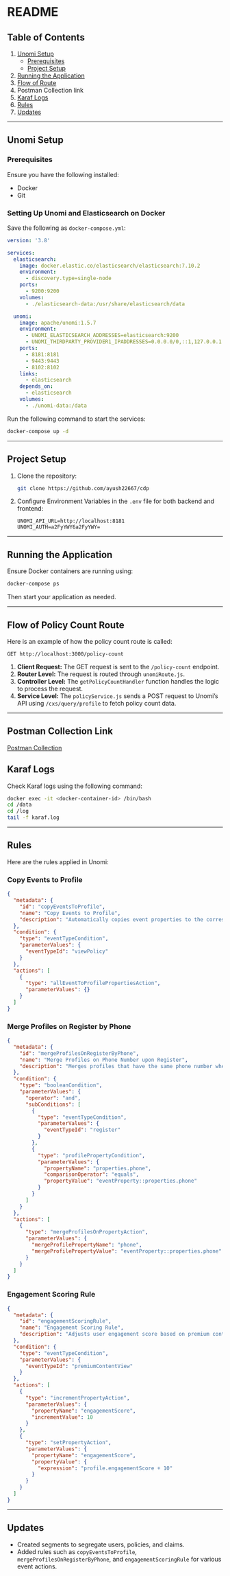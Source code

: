 # README

## Table of Contents

1. [Unomi Setup](#unomi-setup)
   - [Prerequisites](#prerequisites)
   - [Project Setup](#project-setup)
2. [Running the Application](#running-the-application)
3. [Flow of Route](#flow-of-policy-count-route)
4. Postman Collection link
5. [Karaf Logs](#karaf-logs)
6. [Rules](#rules)
7. [Updates](#updates)

---

## Unomi Setup

### Prerequisites

Ensure you have the following installed:

- Docker
- Git

### Setting Up Unomi and Elasticsearch on Docker

Save the following as `docker-compose.yml`:

```yaml
version: '3.8'

services:
  elasticsearch:
    image: docker.elastic.co/elasticsearch/elasticsearch:7.10.2
    environment:
      - discovery.type=single-node
    ports:
      - 9200:9200
    volumes:
      - ./elasticsearch-data:/usr/share/elasticsearch/data

  unomi:
    image: apache/unomi:1.5.7
    environment:
      - UNOMI_ELASTICSEARCH_ADDRESSES=elasticsearch:9200
      - UNOMI_THIRDPARTY_PROVIDER1_IPADDRESSES=0.0.0.0/0,::1,127.0.0.1
    ports:
      - 8181:8181
      - 9443:9443
      - 8102:8102
    links:
      - elasticsearch
    depends_on:
      - elasticsearch
    volumes:
      - ./unomi-data:/data
```

Run the following command to start the services:

```bash
docker-compose up -d
```

---

## Project Setup

1. Clone the repository:
   ```bash
   git clone https://github.com/ayush22667/cdp
   ```
2. Configure Environment Variables in the `.env` file for both backend and frontend:
   ```env
   UNOMI_API_URL=http://localhost:8181
   UNOMI_AUTH=a2FyYWY6a2FyYWY=
   ```

---

## Running the Application

Ensure Docker containers are running using:

```bash
docker-compose ps
```

Then start your application as needed.

---

## Flow of Policy Count Route

Here is an example of how the policy count route is called:

```http
GET http://localhost:3000/policy-count
```

1. **Client Request:** The GET request is sent to the `/policy-count` endpoint.
2. **Router Level:** The request is routed through `unomiRoute.js`.
3. **Controller Level:** The `getPolicyCountHandler` function handles the logic to process the request.
4. **Service Level:** The `policyService.js` sends a POST request to Unomi’s API using `/cxs/query/profile` to fetch policy count data.

---

## Postman Collection Link

[Postman Collection](https://cdp999-1033.postman.co/workspace/cdp-Workspace~be04364a-6eb9-4665-8106-a573e2f865f7/collection/39326112-9cd8ad75-f393-49ad-8c69-d663152262b0?action=share&creator=39326112&active-environment=39326112-8527a435-b7db-4a5a-a2f3-2de088866937)

## Karaf Logs

Check Karaf logs using the following command:

```bash
docker exec -it <docker-container-id> /bin/bash
cd /data
cd /log
tail -f karaf.log
```

---

## Rules

Here are the rules applied in Unomi:

### Copy Events to Profile
```json
{
  "metadata": {
    "id": "copyEventsToProfile",
    "name": "Copy Events to Profile",
    "description": "Automatically copies event properties to the corresponding profile."
  },
  "condition": {
    "type": "eventTypeCondition",
    "parameterValues": {
      "eventTypeId": "viewPolicy"
    }
  },
  "actions": [
    {
      "type": "allEventToProfilePropertiesAction",
      "parameterValues": {}
    }
  ]
}
```

### Merge Profiles on Register by Phone
```json
{
  "metadata": {
    "id": "mergeProfilesOnRegisterByPhone",
    "name": "Merge Profiles on Phone Number upon Register",
    "description": "Merges profiles that have the same phone number when a register event occurs."
  },
  "condition": {
    "type": "booleanCondition",
    "parameterValues": {
      "operator": "and",
      "subConditions": [
        {
          "type": "eventTypeCondition",
          "parameterValues": {
            "eventTypeId": "register"
          }
        },
        {
          "type": "profilePropertyCondition",
          "parameterValues": {
            "propertyName": "properties.phone",
            "comparisonOperator": "equals",
            "propertyValue": "eventProperty::properties.phone"
          }
        }
      ]
    }
  },
  "actions": [
    {
      "type": "mergeProfilesOnPropertyAction",
      "parameterValues": {
        "mergeProfilePropertyName": "phone",
        "mergeProfilePropertyValue": "eventProperty::properties.phone"
      }
    }
  ]
}
```

### Engagement Scoring Rule
```json
{
  "metadata": {
    "id": "engagementScoringRule",
    "name": "Engagement Scoring Rule",
    "description": "Adjusts user engagement score based on premium content interaction."
  },
  "condition": {
    "type": "eventTypeCondition",
    "parameterValues": {
      "eventTypeId": "premiumContentView"
    }
  },
  "actions": [
    {
      "type": "incrementPropertyAction",
      "parameterValues": {
        "propertyName": "engagementScore",
        "incrementValue": 10
      }
    },
    {
      "type": "setPropertyAction",
      "parameterValues": {
        "propertyName": "engagementScore",
        "propertyValue": {
          "expression": "profile.engagementScore + 10"
        }
      }
    }
  ]
}
```

---

## Updates

- Created segments to segregate users, policies, and claims.
- Added rules such as `copyEventsToProfile`, `mergeProfilesOnRegisterByPhone`, and `engagementScoringRule` for various event actions.


